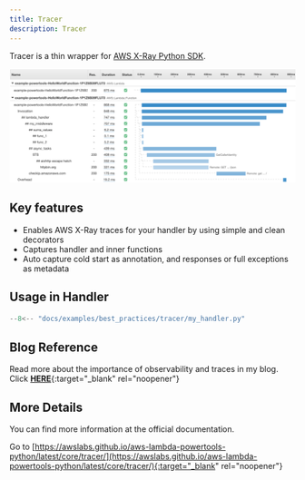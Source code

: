 ```yaml
---
title: Tracer
description: Tracer
---
```

Tracer is a thin wrapper for [AWS X-Ray Python SDK](https://github.com/aws/aws-xray-sdk-python/).

![Tracer](../media/tracer.png)

## **Key features**
* Enables AWS X-Ray traces for your handler by using simple and clean decorators
* Captures handler and inner functions
* Auto capture cold start as annotation, and responses or full exceptions as metadata



## **Usage in Handler**

```python hl_lines="11 14 19" title="my_handler.py"
--8<-- "docs/examples/best_practices/tracer/my_handler.py"
```

## **Blog Reference**
Read more about the importance of observability and traces in my blog. Click [**HERE**](https://www.ranthebuilder.cloud/post/aws-lambda-cookbook-elevate-your-handler-s-code-part-2-observability){:target="_blank" rel="noopener"}


## **More Details**
You can find more information at the official documentation.

Go to [https://awslabs.github.io/aws-lambda-powertools-python/latest/core/tracer/](https://awslabs.github.io/aws-lambda-powertools-python/latest/core/tracer/){:target="_blank" rel="noopener"}
